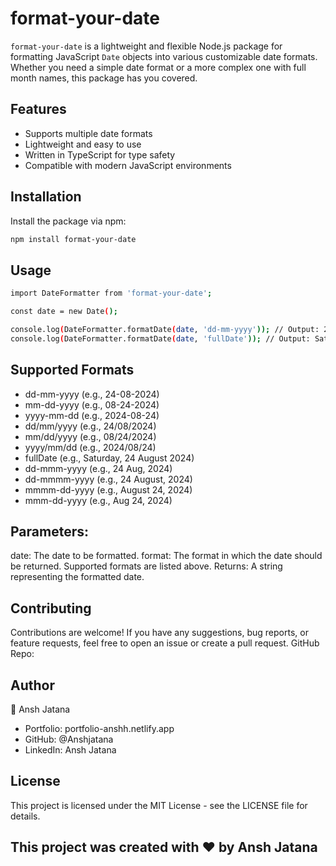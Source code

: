 # format-your-date

`format-your-date` is a lightweight and flexible Node.js package for formatting JavaScript `Date` objects into various customizable date formats. Whether you need a simple date format or a more complex one with full month names, this package has you covered.

## Features

- Supports multiple date formats
- Lightweight and easy to use
- Written in TypeScript for type safety
- Compatible with modern JavaScript environments

## Installation

Install the package via npm:

```bash
npm install format-your-date
```

## Usage

```bash
import DateFormatter from 'format-your-date';

const date = new Date();

console.log(DateFormatter.formatDate(date, 'dd-mm-yyyy')); // Output: 24-08-2024
console.log(DateFormatter.formatDate(date, 'fullDate')); // Output: Saturday, 24 August 2024
```

## Supported Formats
* dd-mm-yyyy (e.g., 24-08-2024)
* mm-dd-yyyy (e.g., 08-24-2024)
* yyyy-mm-dd (e.g., 2024-08-24)
* dd/mm/yyyy (e.g., 24/08/2024)
* mm/dd/yyyy (e.g., 08/24/2024)
* yyyy/mm/dd (e.g., 2024/08/24)
* fullDate (e.g., Saturday, 24 August 2024)
* dd-mmm-yyyy (e.g., 24 Aug, 2024)
* dd-mmmm-yyyy (e.g., 24 August, 2024)
* mmmm-dd-yyyy (e.g., August 24, 2024)
* mmm-dd-yyyy (e.g., Aug 24, 2024)


## Parameters:

date: The date to be formatted.
format: The format in which the date should be returned. Supported formats are listed above.
Returns: A string representing the formatted date.


## Contributing
Contributions are welcome! If you have any suggestions, bug reports, or feature requests, feel free to open an issue or create a pull request.
GitHub Repo: 


## Author
👤 Ansh Jatana

* Portfolio: portfolio-anshh.netlify.app
* GitHub: @Anshjatana
* LinkedIn: Ansh Jatana

## License
This project is licensed under the MIT License - see the LICENSE file for details.

## This project was created with ❤️ by Ansh Jatana
